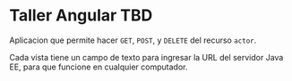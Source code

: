 # Taller Angular TBD

Aplicacion que permite hacer ```GET```, ```POST```, y ```DELETE``` del recurso ```actor```.

Cada vista tiene un campo de texto para ingresar la URL del servidor Java EE, para que funcione en cualquier computador.